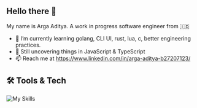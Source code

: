 ## Hello there 👋

My name is Arga Aditya. A work in progress software engineer from 🇮🇩

- 🌱 I’m currently learning golang, CLI UI, rust, lua, c, better engineering practices.
- 🔬 Still uncovering things in JavaScript & TypeScript
- 📫 Reach me at https://www.linkedin.com/in/arga-aditya-b27207123/

<!--
**Mousserlane/Mousserlane** is a ✨ _special_ ✨ repository because its `README.md` (this file) appears on your GitHub profile.

Here are some ideas to get you started:

- 🔭 I’m currently working on ...
- 🌱 I’m currently learning ...
- 👯 I’m looking to collaborate on ...
- 🤔 I’m looking for help with ...
- 💬 Ask me about ...
- 📫 How to reach me: ...
- 😄 Pronouns: ...
- ⚡ Fun fact: ...
-->

## 🛠 Tools & Tech
![My Skills](https://skillicons.dev/icons?i=neovim,ts,js,css,html,tailwind,py,go,bash,git,github,arch,linux,windows,docker,mongo&perline=9)
